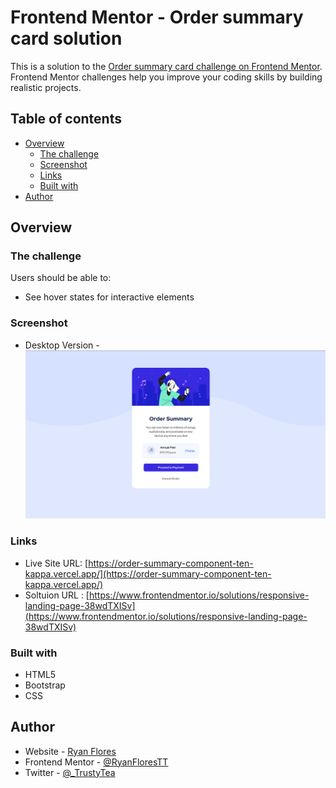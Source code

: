 # Frontend Mentor - Order summary card solution

This is a solution to the [Order summary card challenge on Frontend Mentor](https://www.frontendmentor.io/challenges/order-summary-component-QlPmajDUj). Frontend Mentor challenges help you improve your coding skills by building realistic projects. 

## Table of contents

- [Overview](#overview)
  - [The challenge](#the-challenge)
  - [Screenshot](#screenshot)
  - [Links](#links)
  - [Built with](#built-with)
- [Author](#author)

## Overview

### The challenge

Users should be able to:

- See hover states for interactive elements

### Screenshot

- Desktop Version - ![](./images/ordersummarycomponent.png)

### Links

- Live Site URL: [https://order-summary-component-ten-kappa.vercel.app/](https://order-summary-component-ten-kappa.vercel.app/)
- Soltuion URL : [https://www.frontendmentor.io/solutions/responsive-landing-page-38wdTXISv](https://www.frontendmentor.io/solutions/responsive-landing-page-38wdTXISv)

### Built with

- HTML5
- Bootstrap
- CSS 

## Author

- Website - [Ryan Flores](https://ryanflorestt.github.io/cv/)
- Frontend Mentor - [@RyanFloresTT](https://www.frontendmentor.io/profile/RyanFloresTT)
- Twitter - [@_TrustyTea](https://www.twitter.com/_TrustyTea)

